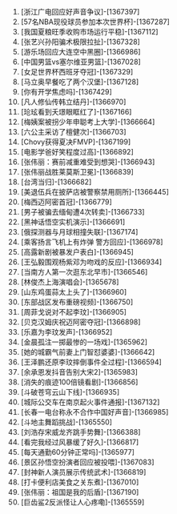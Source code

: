 
1. [浙江广电回应好声音争议]-[1367397]
1. [57名NBA现役球员参加本次世界杯]-[1367287]
1. [我国夏粮旺季收购市场运行平稳]-[1367112]
1. [张艺兴孙阳骗术极限拉扯]-[1367328]
1. [游乐场回应大连空中黑圈]-[1366986]
1. [中国男篮vs塞尔维亚男篮]-[1367028]
1. [女足世界杯西班牙夺冠]-[1367329]
1. [马立奥早餐吃了两个汉堡]-[1367128]
1. [你有开学焦虑吗]-[1367429]
1. [凡人修仙传韩立结丹]-[1366970]
1. [玱玹看到夭璟眼眶红了]-[1367166]
1. [梅姨案被拐少年申聪考上大学]-[1366664]
1. [六公主采访了檀健次]-[1366703]
1. [Chovy获得夏决FMVP]-[1367199]
1. [电影学爸好笑程度过高]-[1366892]
1. [张伟丽：赛前减重难受到想哭]-[1366943]
1. [张伟丽战胜莱莫斯卫冕]-[1366839]
1. [台湾当归]-[1366682]
1. [美退伍兵在披萨店被警察禁用厕所]-[1366445]
1. [梅西迈阿密首冠]-[1366779]
1. [男子被骗去缅甸遭4次转卖]-[1366733]
1. [黑神话悟空实机演示]-[1366691]
1. [俄探测器与月球相撞失联]-[1367174]
1. [乘客扬言飞机上有炸弹 警方回应]-[1366978]
1. [高露新剧被暴发户表白]-[1366945]
1. [王弘毅围观杨紫邓为吻戏的反应]-[1366934]
1. [当南方人第一次逛东北早市]-[1366546]
1. [林俊杰上海演唱会]-[1365678]
1. [山东鸡蛋蒜太上头了]-[1366960]
1. [东部战区发布重磅视频]-[1366750]
1. [周菲戈说对不起李玟]-[1366905]
1. [贝克汉姆庆祝迈阿密夺冠]-[1366898]
1. [乐嘉为李玟发声]-[1366952]
1. [金晨孤注一掷最惨的一场戏]-[1365962]
1. [她的城霸气前妻上门智怼婆婆]-[1366642]
1. [王泽鹏还原李玟摔倒事件全过程]-[1366594]
1. [余承恩发抖音告别大宋2]-[1365983]
1. [消失的痕迹100倍镜看剧]-[1366856]
1. [斗破苍穹云山下线]-[1366935]
1. [城际公交车在南京起火事件通报]-[1367132]
1. [长春一电台称永不合作中国好声音]-[1366985]
1. [斗地主舞蹈挑战]-[1365550]
1. [刘浩存宋威龙齐跳手势舞]-[1366388]
1. [看完我经过风暴缓了好久]-[1366817]
1. [每天通勤60分钟正常吗]-[1365977]
1. [景区孙悟空扮演者回应被投喂]-[1367083]
1. [封神新人演员展示传统武术]-[1366819]
1. [打卡便利店美食之关东煮]-[1367010]
1. [张伟丽：祖国是我的后盾]-[1367190]
1. [巨齿鲨2反派怪让人心疼嘞]-[1365559]